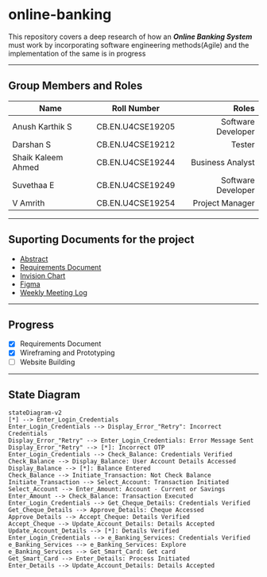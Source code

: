 # online-banking
This repository covers a deep research of how an *__Online Banking System__* must work by incorporating software engineering methods(Agile) and the implementation of the same is in progress

---

## Group Members and Roles

| Name                 | Roll Number      | Roles              |
| -------------------- |:----------------:| ------------------:|
| Anush Karthik S      | CB.EN.U4CSE19205 | Software Developer |
| Darshan S            | CB.EN.U4CSE19212 | Tester             |
| Shaik Kaleem Ahmed   | CB.EN.U4CSE19244 | Business Analyst   |
| Suvethaa E           | CB.EN.U4CSE19249 | Software Developer |
| V Amrith             | CB.EN.U4CSE19254 | Project Manager    |

---

## Suporting Documents for the project
* [Abstract](https://docs.google.com/document/d/19u9l8FM4YKAaPwa9umkOwkrydLsN1Qx6xRok5kaB-cM/edit?usp=sharing)
* [Requirements Document](https://docs.google.com/document/d/1hZLo0QTXcVFVG5qjXkp8xkLGYx4IKEB-SSgove7pcT4/edit?usp=sharing)
* [Invision Chart](https://projects.invisionapp.com/freehand/document/4MjscbHc7)
* [Figma](https://www.figma.com/file/BucZkbnXP6R8xBBYZw70r4/Form?node-id=3%3A167)
* [Weekly Meeting Log](https://docs.google.com/document/d/19u9l8FM4YKAaPwa9umkOwkrydLsN1Qx6xRok5kaB-cM/edit?usp=sharing)

---

## Progress
- [x] Requirements Document
- [x] Wireframing and Prototyping
- [ ] Website Building

---

## State Diagram

```mermaid
stateDiagram-v2
[*] --> Enter_Login_Credentials
Enter_Login_Credentials --> Display_Error_"Retry": Incorrect Credentials
Display_Error_"Retry" --> Enter_Login_Credentials: Error Message Sent
Display_Error_"Retry" --> [*]: Incorrect OTP
Enter_Login_Credentials --> Check_Balance: Credentials Verified
Check_Balance --> Display_Balance: User Account Details Accessed
Display_Balance --> [*]: Balance Entered
Check_Balance --> Initiate_Transaction: Not Check Balance
Initiate_Transaction --> Select_Account: Transaction Initiated
Select_Account --> Enter_Amount: Account - Current or Savings
Enter_Amount --> Check_Balance: Transaction Executed
Enter_Login_Credentials --> Get_Cheque_Details: Credentials Verified
Get_Cheque_Details --> Approve_Details: Cheque Accessed
Approve_Details --> Accept_Cheque: Details Verified
Accept_Cheque --> Update_Account_Details: Details Accepted
Update_Account_Details --> [*]: Details Verified
Enter_Login_Credentials --> e_Banking_Services: Credentials Verified
e_Banking_Services --> e_Banking_Services: Explore
e_Banking_Services --> Get_Smart_Card: Get card
Get_Smart_Card --> Enter_Details: Process Initiated
Enter_Details --> Update_Account_Details: Details Accepted
```